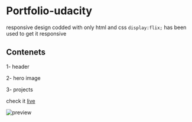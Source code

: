 # Portfolio-udacity
responsive design codded with only html and css 
`display:flix;`
has been used to get it responsive

## Contenets 

1- header

2- hero image 

3- projects 

check it  [live](https://hashem59.github.io/Portfolio-udacity/) 

![preview](https://preview.ibb.co/erFBqS/screencapture_xenodochial_neumann_976fe3_bitballoon_2018_03_28_13_51_38.png) 
